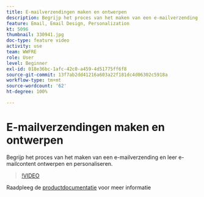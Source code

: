 ```yaml
---
title: E-mailverzendingen maken en ontwerpen
description: Begrijp het proces van het maken van een e-mailverzending en leer e-mailcontent ontwerpen en personaliseren.
feature: Email, Email Design, Personalization
kt: 5096
thumbnail: 330941.jpg
doc-type: feature video
activity: use
team: WWFRE
role: User
level: Beginner
exl-id: 018e36bc-1afc-42c0-a459-4d51775ff6f8
source-git-commit: 13f7ab2dd41216a603a22f181dc4d06302c5918a
workflow-type: tm+mt
source-wordcount: '62'
ht-degree: 100%

---
```


# E-mailverzendingen maken en ontwerpen

Begrijp het proces van het maken van een e-mailverzending en leer e-mailcontent ontwerpen en personaliseren.

>[!VIDEO](https://video.tv.adobe.com/v/330941?quality=12&learn=on)

Raadpleeg de [productdocumentatie](https://experienceleague.adobe.com/docs/campaign-classic/using/sending-messages/sending-emails/defining-the-email-content.html?lang=nl) voor meer informatie
